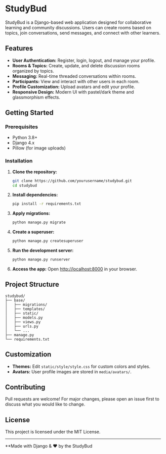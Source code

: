 # StudyBud

StudyBud is a Django-based web application designed for collaborative learning and community discussions. Users can create rooms based on topics, join conversations, send messages, and connect with other learners.

## Features

- **User Authentication:** Register, login, logout, and manage your profile.
- **Rooms & Topics:** Create, update, and delete discussion rooms organized by topics.
- **Messaging:** Real-time threaded conversations within rooms.
- **Participants:** View and interact with other users in each room.
- **Profile Customization:** Upload avatars and edit your profile.
- **Responsive Design:** Modern UI with pastel/dark theme and glassmorphism effects.

## Getting Started

### Prerequisites

- Python 3.8+
- Django 4.x
- Pillow (for image uploads)

### Installation

1. **Clone the repository:**
   ```sh
   git clone https://github.com/yourusername/studybud.git
   cd studybud
   ```

2. **Install dependencies:**
   ```sh
   pip install -r requirements.txt
   ```

3. **Apply migrations:**
   ```sh
   python manage.py migrate
   ```

4. **Create a superuser:**
   ```sh
   python manage.py createsuperuser
   ```

5. **Run the development server:**
   ```sh
   python manage.py runserver
   ```

6. **Access the app:**
   Open [http://localhost:8000](http://localhost:8000) in your browser.

## Project Structure

```
studybud/
├── base/
│   ├── migrations/
│   ├── templates/
│   ├── static/
│   ├── models.py
│   ├── views.py
│   ├── urls.py
│   └── ...
├── manage.py
└── requirements.txt
```

## Customization

- **Themes:** Edit `static/style/style.css` for custom colors and styles.
- **Avatars:** User profile images are stored in `media/avatars/`.

## Contributing

Pull requests are welcome! For major changes, please open an issue first to discuss what you would like to change.

## License

This project is licensed under the MIT License.

---

**Made with Django & ❤️ by the StudyBud
